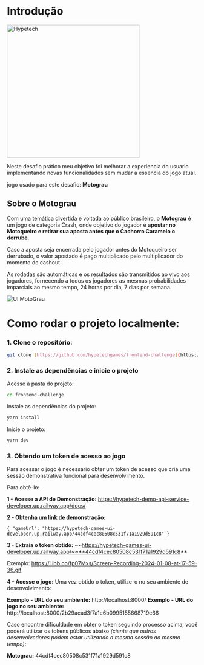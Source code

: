 # Introdução

<img src="https://hypetech.games/assets/images/branding/dark.png" alt="Hypetech" width="350"/>

Neste desafio prático meu objetivo foi melhorar a experiencia do usuario implementando novas funcionalidades sem mudar a essencia do jogo atual.

jogo usado para este desafio: **Motograu**

## Sobre o Motograu

Com uma temática divertida e voltada ao público brasileiro, o **Motograu** é um jogo de categoria Crash, onde objetivo do jogador é **apostar no Motoqueiro e retirar sua aposta antes que o Cachorro Caramelo o derrube**.

Caso a aposta seja encerrada pelo jogador antes do Motoqueiro ser derrubado, o valor apostado é pago multiplicado pelo multiplicador do momento do cashout.

As rodadas são automáticas e os resultados são transmitidos ao vivo aos jogadores, fornecendo a todos os jogadores as mesmas probabilidades imparciais ao mesmo tempo, 24 horas por dia, 7 dias por semana.

![UI MotoGrau](https://i.ibb.co/42BnW3g/MotoGrau.png)


# Como rodar o projeto localmente:

### 1. Clone o repositório:
```bash
git clone [https://github.com/hypetechgames/frontend-challenge](https://github.com/Gabrielgs0/frontend-challenge.git)
```

### 2. Instale as dependências e inicie o projeto

Acesse a pasta do projeto:
```bash
cd frontend-challenge
```

Instale as dependências do projeto:
```bash
yarn install
```

Inicie o projeto:
```bash
yarn dev
```

### 3. Obtendo um token de acesso ao jogo

Para acessar o jogo é necessário obter um token de acesso que cria uma sessão demonstrativa funcional para desenvolvimento.

Para obtê-lo:

**1 - Acesse a API de Demonstração:** 
 https://hypetech-demo-api-service-developer.up.railway.app/docs/

**2 - Obtenha um link de demonstração:**	

	{ "gameUrl": "https://hypetech-games-ui-developer.up.railway.app/44cdf4cec80508c531f71a1929d591c8" }

**3 - Extraia o token obtido:**
~~https://hypetech-games-ui-developer.up.railway.app/~~**44cdf4cec80508c531f71a1929d591c8**

Exemplo: https://i.ibb.co/fp07Mxs/Screen-Recording-2024-01-08-at-17-59-36.gif

**4 - Acesse o jogo:**
Uma vez obtido o token, utilize-o no seu ambiente de desenvolvimento:

**Exemplo - URL do seu ambiente:** http://localhost:8000/
**Exemplo - URL do jogo no seu ambiente:** http://localhost:8000/2b29acad3f7a1e6b0995155668719e66

Caso encontre dificuldade em obter o token seguindo processo acima, você poderá utilizar os tokens públicos abaixo *(ciente que outros desenvolvedores podem estar utilizando a mesma sessão ao mesmo tempo)*:

**Motograu:** 44cdf4cec80508c531f71a1929d591c8
